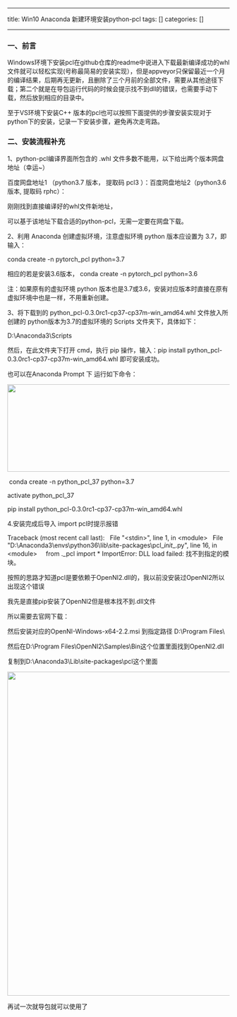 
--- 
title:  Win10 Anaconda 新建环境安装python-pcl 
tags: []
categories: [] 

---
### 一、前言

Windows环境下安装pcl在github仓库的readme中说进入下载最新编译成功的whl文件就可以轻松实现(号称最简易的安装实现），但是appveyor只保留最近一个月的编译结果，后期再无更新，且删除了三个月前的全部文件，需要从其他途径下载；第二个就是在导包运行代码的时候会提示找不到dll的错误，也需要手动下载，然后放到相应的目录中。

至于VS环境下安装C++ 版本的pcl也可以按照下面提供的步骤安装实现对于python下的安装，记录一下安装步骤，避免再次走弯路。

### 二、安装流程补充

1、python-pcl编译界面所包含的 .whl 文件多数不能用，以下给出两个版本网盘地址（幸运~）

百度网盘地址1 （python3.7 版本， 提取码 pcl3 ）：百度网盘地址2（python3.6版本, 提取码 rphc）：



刚刚找到直接编译好的whl文件新地址，

可以基于该地址下载合适的python-pcl，无需一定要在网盘下载。

2、利用 Anaconda 创建虚拟环境，注意虚拟环境 python 版本应设置为 3.7，即输入：

conda create -n pytorch_pcl python=3.7

相应的若是安装3.6版本， conda create -n pytorch_pcl python=3.6

注：如果原有的虚拟环境 python 版本也是3.7或3.6，安装对应版本时直接在原有虚拟环境中也是一样，不用重新创建。

3、将下载到的 python_pcl-0.3.0rc1-cp37-cp37m-win_amd64.whl 文件放入所创建的 python版本为3.7的虚拟环境的 Scripts 文件夹下，具体如下：

D:\Anaconda3\Scripts

然后，在此文件夹下打开 cmd，执行 pip 操作，输入：pip install python_pcl-0.3.0rc1-cp37-cp37m-win_amd64.whl 即可安装成功。

也可以在Anaconda Prompt 下 运行如下命令：

<img alt="" height="198" src="https://img-blog.csdnimg.cn/584b08fa202340428bf89d81901d6a5b.png" width="663">

 conda create -n python_pcl_37 python=3.7

activate python_pcl_37

pip install python_pcl-0.3.0rc1-cp37-cp37m-win_amd64.whl



4.安装完成后导入 import pcl时提示报错

Traceback (most recent call last):   File "&lt;stdin&gt;", line 1, in &lt;module&gt;   File "D:\Anaconda3\envs\python36\lib\site-packages\pcl\__init__.py", line 16, in &lt;module&gt;     from ._pcl import * ImportError: DLL load failed: 找不到指定的模块。

按照的思路才知道pcl是要依赖于OpenNI2.dll的，我以前没安装过OpenNI2所以出现这个错误

我先是直接pip安装了OpenNI2但是根本找不到.dll文件

所以需要去官网下载： 

然后安装对应的OpenNI-Windows-x64-2.2.msi 到指定路径 D:\Program Files\

然后在D:\Program Files\OpenNI2\Samples\Bin这个位置里面找到OpenNI2.dll

复制到D:\Anaconda3\Lib\site-packages\pcl这个里面

<img alt="" height="734" src="https://img-blog.csdnimg.cn/6329561b7a0f4eb0b90356c29e55f03c.png" width="856">



再试一次就导包就可以使用了
